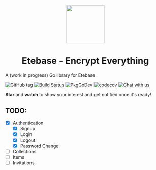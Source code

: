 <p align="center">
  <img width="120" src="https://github.com/etesync/etesync-web/blob/master/src/images/logo.svg" />
  <h1 align="center">Etebase - Encrypt Everything</h1>
</p>

A (work in progress) Go library for Etebase

![GitHub tag](https://img.shields.io/github/tag/etesync/etebase-go.svg)
[![Build Status](https://github.com/etesync/etebase-go/workflows/Build/badge.svg)](https://github.com/etesync/etebase-go/actions/)
[![PkgGoDev](https://pkg.go.dev/badge/github.com/etesync/etebase-go)](https://pkg.go.dev/github.com/etesync/etebase-go)
[![codecov](https://codecov.io/gh/etesync/etebase-go/branch/master/graph/badge.svg?token=G7A71HXMIR)](https://codecov.io/gh/etesync/etebase-go)
[![Chat with us](https://img.shields.io/badge/chat-IRC%20|%20Matrix%20|%20Web-blue.svg)](https://www.etebase.com/community-chat/)

**Star** and **watch** to show your interest and get notified once it's ready!

## TODO:
- [x] Authentication
  - [x] Signup
  - [x] Login
  - [x] Logout
  - [x] Password Change
- [ ] Collections
- [ ] Items
- [ ] Invitations
